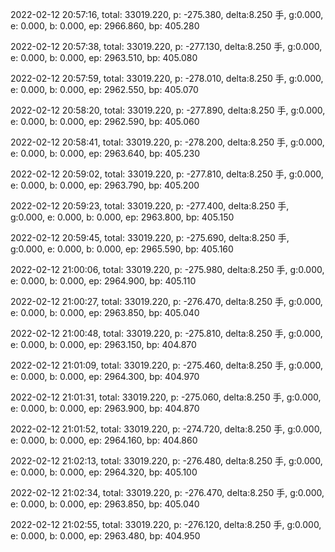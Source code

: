 2022-02-12 20:57:16, total: 33019.220, p: -275.380, delta:8.250 手, g:0.000, e: 0.000, b: 0.000, ep: 2966.860, bp: 405.280

2022-02-12 20:57:38, total: 33019.220, p: -277.130, delta:8.250 手, g:0.000, e: 0.000, b: 0.000, ep: 2963.510, bp: 405.080

2022-02-12 20:57:59, total: 33019.220, p: -278.010, delta:8.250 手, g:0.000, e: 0.000, b: 0.000, ep: 2962.550, bp: 405.070

2022-02-12 20:58:20, total: 33019.220, p: -277.890, delta:8.250 手, g:0.000, e: 0.000, b: 0.000, ep: 2962.590, bp: 405.060

2022-02-12 20:58:41, total: 33019.220, p: -278.200, delta:8.250 手, g:0.000, e: 0.000, b: 0.000, ep: 2963.640, bp: 405.230

2022-02-12 20:59:02, total: 33019.220, p: -277.810, delta:8.250 手, g:0.000, e: 0.000, b: 0.000, ep: 2963.790, bp: 405.200

2022-02-12 20:59:23, total: 33019.220, p: -277.400, delta:8.250 手, g:0.000, e: 0.000, b: 0.000, ep: 2963.800, bp: 405.150

2022-02-12 20:59:45, total: 33019.220, p: -275.690, delta:8.250 手, g:0.000, e: 0.000, b: 0.000, ep: 2965.590, bp: 405.160

2022-02-12 21:00:06, total: 33019.220, p: -275.980, delta:8.250 手, g:0.000, e: 0.000, b: 0.000, ep: 2964.900, bp: 405.110

2022-02-12 21:00:27, total: 33019.220, p: -276.470, delta:8.250 手, g:0.000, e: 0.000, b: 0.000, ep: 2963.850, bp: 405.040

2022-02-12 21:00:48, total: 33019.220, p: -275.810, delta:8.250 手, g:0.000, e: 0.000, b: 0.000, ep: 2963.150, bp: 404.870

2022-02-12 21:01:09, total: 33019.220, p: -275.460, delta:8.250 手, g:0.000, e: 0.000, b: 0.000, ep: 2964.300, bp: 404.970

2022-02-12 21:01:31, total: 33019.220, p: -275.060, delta:8.250 手, g:0.000, e: 0.000, b: 0.000, ep: 2963.900, bp: 404.870

2022-02-12 21:01:52, total: 33019.220, p: -274.720, delta:8.250 手, g:0.000, e: 0.000, b: 0.000, ep: 2964.160, bp: 404.860

2022-02-12 21:02:13, total: 33019.220, p: -276.480, delta:8.250 手, g:0.000, e: 0.000, b: 0.000, ep: 2964.320, bp: 405.100

2022-02-12 21:02:34, total: 33019.220, p: -276.470, delta:8.250 手, g:0.000, e: 0.000, b: 0.000, ep: 2963.850, bp: 405.040

2022-02-12 21:02:55, total: 33019.220, p: -276.120, delta:8.250 手, g:0.000, e: 0.000, b: 0.000, ep: 2963.480, bp: 404.950